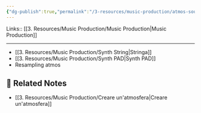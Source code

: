 ```yaml
---
{"dg-publish":true,"permalink":"/3-resources/music-production/atmos-sound/","tags":["type/note"]}
---
```


Links:: [[3. Resources/Music Production/Music Production\|Music Production]]

---

- [[3. Resources/Music Production/Synth String\|Stringa]]
- [[3. Resources/Music Production/Synth PAD\|Synth PAD]]
- Resampling atmos



## 🔗 Related Notes

- [[3. Resources/Music Production/Creare un'atmosfera\|Creare un'atmosfera]]

